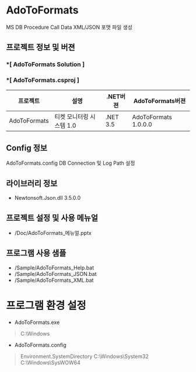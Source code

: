 # AdoToFormats
MS DB Procedure Call Data XML/JSON 포맷 파일 생성

## 프로젝트 정보 및 버젼

### *[ AdoToFormats Solution ]	
### *[ AdoToFormats.csproj ]	

| 프로젝트 | 설명 | .NET버젼 | AdoToFormats버젼 |
| -------- | -------- | -------- | -------- |
| AdoToFormats | 티켓 모니터링 시스템 1.0	| .NET 3.5	| AdoToFormats 1.0.0.0 |

## Config 정보
AdoToFormats.config
DB Connection 및 Log Path 설정

## 라이브러리 정보
* Newtonsoft.Json.dll 3.5.0.0	

## 프로젝트 설정 및 사용 메뉴얼
* /Doc/AdoToFormats_메뉴얼.pptx

## 프로그램 사용 샘플
* /Sample/AdoToFormats_Help.bat
* /Sample/AdoToFormats_JSON.bat
* /Sample/AdoToFormats_XML.bat

# 프로그램 환경 설정
- AdoToFormats.exe
 > C:\Windows
- AdoToFormats.config 
 > Environment.SystemDirectory
 > C:\Windows\System32
 > C:\Windows\SysWOW64


